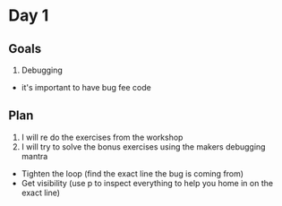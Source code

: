 # Day 1

## Goals

1. Debugging

- it's important to have bug fee code

## Plan

1. I will re do the exercises from the workshop
2. I will try to solve the bonus exercises using the makers debugging mantra

- Tighten the loop (find the exact line the bug is coming from)
- Get visibility (use p to inspect everything to help you home in on the exact line)
